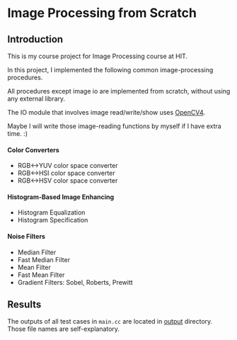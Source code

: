 # Image Processing from Scratch

## Introduction

This is my course project for Image Processing course at HIT.

In this project, I implemented the following common image-processing procedures.

All procedures except image io are implemented from scratch, without using any external library.

The IO module that involves image read/write/show uses [OpenCV4](https://opencv.org).

Maybe I will write those image-reading functions by myself if I have extra time. :)

#### Color Converters

- RGB<->YUV color space converter
- RGB<->HSI color space converter
- RGB<->HSV color space converter

#### Histogram-Based Image Enhancing

- Histogram Equalization
- Histogram Specification

#### Noise Filters

- Median Filter
- Fast Median Filter
- Mean Filter
- Fast Mean Filter
- Gradient Filters: Sobel, Roberts, Prewitt

## Results

The outputs of all test cases in `main.cc` are located in [output](output) directory. Those file names are self-explanatory.
